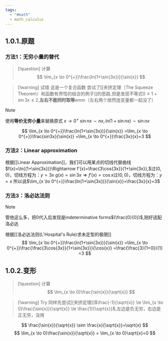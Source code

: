 ```yaml
---
tags:
  - "#math"
  - math_calculus
---
```

## 1.0.1.原题
### 方法1：无穷小量的替代

> [!question] 
> 计算
> $$
> \lim_{x \to 0^{+}}\frac{ln(1+\sin{3x})}{\sin{x}}
> $$

> [!warning] 试错
> 这是一个复合函数
> 尝试了[[夹挤定理（The Squeeze Theorem）和函数有界性的结合的例子]]的思路,但是发现不等式$0 \le 1+\sin{3x} \le 2$,**左右不能同时取等**emm（左右两个居然连变量都一起没了）

> [!NOTE]
> 使用**等价无穷小量**来替换原式$\ x \to 0^{+} \ \sin{nx}\sim nx,ln(1+\sin nx)\sim\sin{nx}$

$$
\lim_{x \to 0^{+}}\frac{ln(1+\sin{3x})}{\sin{x}}
=\lim_{x \to 0^{+}}\frac{sin3x}{\sin{x}}
=\lim_{x \to 0^{+}}\frac{3x}{x}=3
$$



### 方法2：Linear approximation

根据[[Linear Approximation]]，我们可以用某点的切线代替曲线
$f(x)=\ln{(1+\sin{3x})}\Rightarrow f'(x)=\frac{3\cos{3x}}{1+\sin{3x}},$过$(0,0)$，切线方程为：$y=3x$
$g(x)=\sin{3x} \Rightarrow f'(x)=\cos{x}$过$(0,0)$，切线方程为：$y=x$
所以说$\lim_{x \to 0^{+}}\frac{ln(1+\sin{3x})}{\sin{x}}=\frac{3x}{x}=3$


### 方法3：洛必达法则

> [!NOTE]
> 管他这么多，把0代入后发现是indeterminative forms$(\frac{0}{0})$,刚好适配洛必达

根据[[洛必达法则(L'Hospital's Rule)求未定型的极限]]
$$
\lim_{x \to 0^{+}}\frac{ln(1+\sin{3x})}{\sin{x}}
=\lim_{x \to 0^{+}}\frac{\frac{3\cos{3x}}{1+\sin{3x}}}{\cos{x}}
=\frac{\frac{3}{1+0}}{1}
=3
$$




## 1.0.2.变形

> [!question] 
> 计算
> $$
> \lim_{x \to 0}\frac{\sin{x}}{\sqrt{x}}
> $$

> [!warning] Try
> 同样先尝试[[夹挤定理]]$\frac{-1}{\sqrt{x}} \le \lim_{x \to 0}\frac{\sin{x}}{\sqrt{x}} \le \frac{1}{\sqrt{x}}$,左边是负无穷，右边是正无穷，没用

$$
\frac{\sin{x}}{\sqrt{x}} \sim \frac{x}{\sqrt{x}}=\sqrt{x}
$$
$$
\lim_{x \to 0}\frac{\sin{x}}{\sqrt{x}} = \lim_{x \to 0}\sqrt{x}=0
$$
